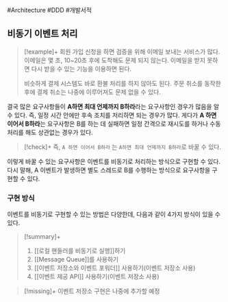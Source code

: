 #Architecture #DDD #개발서적 

## 비동기 이벤트 처리
> [!example]+ 
> 회원 가입 신청을 하면 검증을 위해 이메일 보내는 서비스가 많다. 이메일은 몇 초, 10~20초 후에 도착해도 문제 되지 않는다. 이메일을 받지 못하면 다시 받을 수 있는 기능을 이용하면 된다.
> 
> 비슷하게 결제 시스템도 바로 환불 처리를 하지 않아도 된다. 주문 취소를 동작한 후에 결제 취소는 나중에 이루어져도 문제 없을 수 있다.

결국 많은 요구사항들이 **A하면 최대 언제까지 B하라**라는 요구사항인 경우가 많음을 알 수 있다. 즉, 일정 시간 안에만 후속 조치를 저리하면 되는 경우가 많다. 게다가 **A 하면 이어서 B하라**는 요구사항은 B를 하는 데 실패하면 일정 간격으로 재시도를 하거나 수동 처리를 해도 상관없는 경우가 있다.

> [!check]+ 
> 즉, `A 하면 이어서 B하라` 는 `A하면 최대 언제까지 B하라`로 바꿀 수 있다.

이렇게 바꿀 수 있는 요구사항은 이벤트를 비동기로 처리하는 방식으로 구현할 수 있다.
다시 말해, A 이벤트가 발생하면 별도 스레드로 B를 수행하는 방식으로 요구사항을 구현할 수 있다.

### 구현 방식
이벤트를 비동기로 구현할 수 있는 방법은 다양한데, 다음과 같이 4가지 방식이 있을 수 있다.

> [!summary]+ 
> 1. [[로컬 핸들러를 비동기로 실행]]하기
> 2. [[Message Queue]]를 사용하기
> 3. [[이벤트 저장소와 이벤트 포워더]] 사용하기(이벤트 저장소 사용)
> 4. [[이벤트 제공 API]] 사용하기(이벤트 저장소 사용)


> [!missing]+ 
> 이벤트 저장소 구현은 나중에 추가할 예정